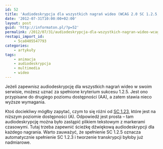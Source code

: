 ```yaml
---
id: 52
title: 'Audiodeskrypcja dla wszystkich nagrań wideo (WCAG 2.0 SC 1.2.5, poziom AA)'
date: '2012-07-31T10:00:00+02:00'
layout: post
guid: 'http://informaton.pl/?p=52'
permalink: /2012/07/31/audiodeskrypcja-dla-wszystkich-nagran-wideo-wcag-2-0-sc-1-2-5-poziom-aa/
restapi_import_id:
    - 5ca8405547793
categories:
    - artykuły
tags:
    - animacja
    - audiodeskrypcja
    - multimedia
    - wideo
---
```


Jeżeli zapewnisz audiodeskrypcję dla wszystkich nagrań wideo w swoim serwisie, możesz uznać za spełnione kryterium sukcesu 1.2.5. Jest ono przypisane do drugiego poziomu dostępności (AA), a zatem stawia nieco wyższe wymagania.

Ktoś dociekliwy mógłby zapytać, czym to się różni od [SC 1.23](http://informaton.pl/?p=36), które jest na niższym poziomie dostępności (A). Odpowiedź jest prosta – tam audiodeskrypcję można było zastąpić plikiem tekstowym z markerami czasowymi. Tutaj trzeba zapewnić ścieżkę dźwiękową audiodeskrypcji dla każdego nagrania. Warto zauważyć, że spełnienie SC 1.2.5 oznacza automatycznie spełnienie SC 1.2.3 i tworzenie transkrypcji byłoby już nadmiarowe.
